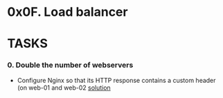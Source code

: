 # 0x0F. Load balancer

# TASKS

### 0. Double the number of webservers

* Configure Nginx so that its HTTP response contains a custom header (on web-01 and web-02
[solution](0-custom_http_response_header)
